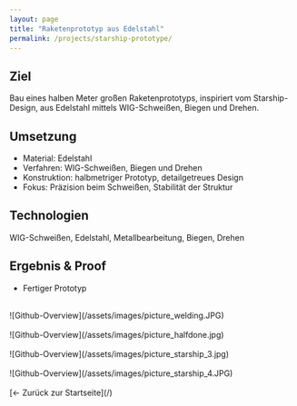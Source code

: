 ```yaml
---
layout: page
title: "Raketenprototyp aus Edelstahl"
permalink: /projects/starship-prototype/
---
```


## Ziel
Bau eines halben Meter großen Raketenprototyps, inspiriert vom Starship-Design, aus Edelstahl mittels WIG-Schweißen, Biegen und Drehen.

## Umsetzung
- Material: Edelstahl
- Verfahren: WIG-Schweißen, Biegen und Drehen
- Konstruktion: halbmetriger Prototyp, detailgetreues Design
- Fokus: Präzision beim Schweißen, Stabilität der Struktur

## Technologien
WIG-Schweißen, Edelstahl, Metallbearbeitung, Biegen, Drehen

## Ergebnis & Proof
- Fertiger Prototyp
<br>
![Github-Overview](/assets/images/picture_welding.JPG)
<br><br>
![Github-Overview](/assets/images/picture_halfdone.jpg)
<br><br>
![Github-Overview](/assets/images/picture_starship_3.jpg)
<br><br>
![Github-Overview](/assets/images/picture_starship_4.JPG)
<br><br>
[← Zurück zur Startseite](/)
